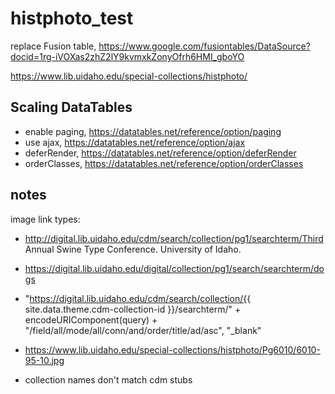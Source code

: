 # histphoto_test

replace Fusion table, https://www.google.com/fusiontables/DataSource?docid=1rg-iVOXas2zhZ2lY9kvmxkZonyOfrh6HMI_gboYO

https://www.lib.uidaho.edu/special-collections/histphoto/

## Scaling DataTables

- enable paging, https://datatables.net/reference/option/paging
- use ajax, https://datatables.net/reference/option/ajax
- deferRender, https://datatables.net/reference/option/deferRender
- orderClasses, https://datatables.net/reference/option/orderClasses

## notes 

image link types:

- http://digital.lib.uidaho.edu/cdm/search/collection/pg1/searchterm/Third Annual Swine Type Conference. University of Idaho.
- https://digital.lib.uidaho.edu/digital/collection/pg1/search/searchterm/dogs
- "https://digital.lib.uidaho.edu/cdm/search/collection/{{ site.data.theme.cdm-collection-id }}/searchterm/" + encodeURIComponent(query) + "/field/all/mode/all/conn/and/order/title/ad/asc", "_blank"
- https://www.lib.uidaho.edu/special-collections/histphoto/Pg6010/6010-95-10.jpg

- collection names don't match cdm stubs
